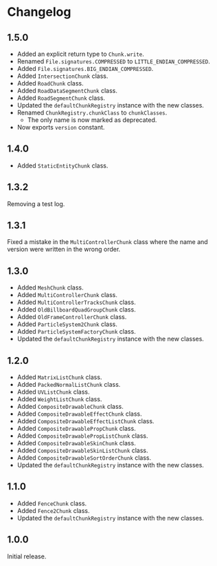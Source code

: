 # Changelog
## 1.5.0

* Added an explicit return type to `Chunk.write`.
* Renamed `File.signatures.COMPRESSED` to `LITTLE_ENDIAN_COMPRESSED`.
* Added `File.signatures.BIG_ENDIAN_COMPRESSED`.
* Added `IntersectionChunk` class.
* Added `RoadChunk` class.
* Added `RoadDataSegmentChunk` class.
* Added `RoadSegmentChunk` class.
* Updated the `defaultChunkRegistry` instance with the new classes.
* Renamed `ChunkRegistry.chunkClass` to `chunkClasses`.
	* The only name is now marked as deprecated.
* Now exports `version` constant.

## 1.4.0

* Added `StaticEntityChunk` class.

## 1.3.2
Removing a test log.

## 1.3.1
Fixed a mistake in the `MultiControllerChunk` class where the name and version were written in the wrong order.

## 1.3.0

* Added `MeshChunk` class.
* Added `MultiControllerChunk` class.
* Added `MultiControllerTracksChunk` class.
* Added `OldBillboardQuadGroupChunk` class.
* Added `OldFrameControllerChunk` class.
* Added `ParticleSystem2Chunk` class.
* Added `ParticleSystemFactoryChunk` class.
* Updated the `defaultChunkRegistry` instance with the new classes.

## 1.2.0

* Added `MatrixListChunk` class.
* Added `PackedNormalListChunk` class.
* Added `UVListChunk` class.
* Added `WeightListChunk` class.
* Added `CompositeDrawableChunk` class.
* Added `CompositeDrawableEffectChunk` class.
* Added `CompositeDrawableEffectListChunk` class.
* Added `CompositeDrawablePropChunk` class.
* Added `CompositeDrawablePropListChunk` class.
* Added `CompositeDrawableSkinChunk` class.
* Added `CompositeDrawableSkinListChunk` class.
* Added `CompositeDrawableSortOrderChunk` class.
* Updated the `defaultChunkRegistry` instance with the new classes.

## 1.1.0

* Added `FenceChunk` class.
* Added `Fence2Chunk` class.
* Updated the `defaultChunkRegistry` instance with the new classes.

## 1.0.0
Initial release.